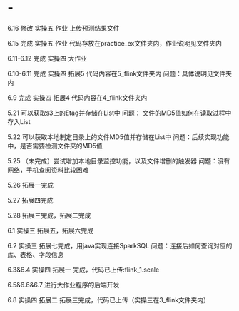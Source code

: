 # -

6.16
修改 实操五 作业 上传预测结果文件

6.15
完成 实操五 作业 代码存放在practice_ex文件夹内，作业说明见文件夹内

6.11-6.12
完成 实操四 大作业

6.10-6.11
完成 实操四 拓展5 代码内容在5_flink文件夹内
问题：具体说明见文件夹内

6.9
完成 实操四 拓展4 代码内容在4_flink文件夹内

5.21
可以获取s3上的Etag并存储在List中
问题： 文件的MD5值如何在读取过程中存入List

5.22
可以获取本地制定目录上的文件MD5值并存储在List中
问题：后续实现功能中，是否需要检测文件夹的MD5值

5.25
（未完成）尝试增加本地目录监控功能，以及文件增删的触发器
问题：没有网络，手机查阅资料比较困难

5.26
拓展一完成

5.27
拓展四完成

5.28
拓展三完成，拓展二完成

6.1
实操三 拓展五，拓展六完成

6.2
实操三 拓展七完成，用java实现连接SparkSQL
问题：连接后如何查询对应的库、表格、字段信息

6.3&6.4
实操四 拓展一 完成，代码已上传:flink_1.scale

6.5&6.6&6.7
进行大作业程序的后端开发

6.8
实操四 拓展二 拓展三完成，代码已上传（实操三在3_flink文件夹内）

